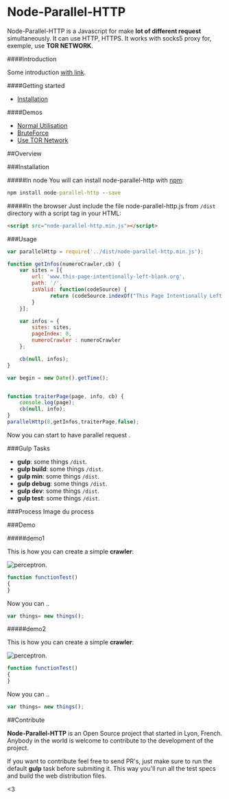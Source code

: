 Node-Parallel-HTTP
========

Node-Parallel-HTTP is a Javascript for make  **lot of different request** simultaneously. It can use HTTP, HTTPS. It works with socks5 proxy for, exemple, use **TOR NETWORK**.

####Introduction

Some introduction [with link](http://google.fr).



####Getting started

- [Installation]()

####Demos

- [Normal Utilisation]()
- [BruteForce]()
- [Use TOR Network]()


##Overview

###Installation

#####In node
You will can install node-parallel-http with [npm](https://www.npmjs.com/package/node-parallel-http):

```cmd
npm install node-parallel-http --save
```

#####In the browser
Just include the file node-parallel-http.js from `/dist` directory with a script tag in your HTML:

```html
<script src="node-parallel-http.min.js"></script>
```

###Usage

```javascript
var parallelHttp = require('../dist/node-parallel-http.min.js');

function getInfos(numeroCrawler,cb) {
    var sites = [{
        url: 'www.this-page-intentionally-left-blank.org',
        path: '/',
        isValid: function(codeSource) {
              return (codeSource.indexOf("This Page Intentionally Left Blank") >=0);
        }
    }];

    var infos = {
        sites: sites,
        pageIndex: 0,
        numeroCrawler : numeroCrawler
    };

    cb(null, infos);
}

var begin = new Date().getTime();


function traiterPage(page, info, cb) {
	console.log(page);
    cb(null, info);
}
parallelHttp(8,getInfos,traiterPage,false);

```

Now you can start to have parallel request .

###Gulp Tasks

- **gulp**: some things `/dist`.
- **gulp build**: some things `/dist`.
- **gulp min**: some things `/dist`.
- **gulp debug**: some things `/dist`.
- **gulp dev**: some things `/dist`.
- **gulp test**: some things `/dist`.

###Process
Image du process

###Demo

#####demo1

This is how you can create a simple **crawler**:

![perceptron](http://engineering.naukri.com/wp-content/uploads/sites/19/2015/12/spider-web-crawl-featured.jpg).

```javascript
function functionTest()
{
}

```

Now you can ..

```javascript
var things= new things();
```
#####demo2

This is how you can create a simple **crawler**:

![perceptron](http://engineering.naukri.com/wp-content/uploads/sites/19/2015/12/spider-web-crawl-featured.jpg).

```javascript
function functionTest()
{
}

```

Now you can ..

```javascript
var things= new things();
```

##Contribute

**Node-Parallel-HTTP** is an Open Source project that started in Lyon, French. Anybody in the world is welcome to contribute to the development of the project.

If you want to contribute feel free to send PR's, just make sure to run the default **gulp** task before submiting it. This way you'll run all the test specs and build the web distribution files.

<3


